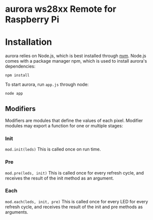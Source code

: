 # aurora ws28xx Remote for Raspberry Pi

# Installation
aurora relies on Node.js, which is best installed through [nvm](https://github.com/creationix/nvm). Node.js comes with a package manager npm, which is used to install aurora's dependencies:

`npm install`

To start aurora, run `app.js` through node:

`node app`

## Modifiers
Modifiers are modules that define the values of each pixel. Modifier modules may export a function for one or multiple stages:

### Init
```mod.init(leds)```
This is called once on run time.

### Pre
```mod.pre(leds, init)```
This is called once for every refresh cycle, and receives the result of the init method as an argument.

### Each
```mod.each(leds, init, pre)```
This is called once for every LED for every refresh cycle, and receives the result of the init and pre methods as arguments.
